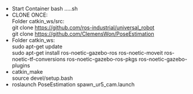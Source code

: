 - Start Container bash .....sh
- CLONE ONCE:  
    Folder catkin_ws/src:  
    git clone https://github.com/ros-industrial/universal_robot  
    git clone https://github.com/ClemensWon/PoseEstimation
- Folder catkin_ws:  
    sudo apt-get update  
    sudo apt-get install ros-noetic-gazebo-ros ros-noetic-moveit ros-noetic-tf-conversions ros-noetic-gazebo-ros-pkgs ros-noetic-gazebo-plugins
- catkin_make  
    source devel/setup.bash
- roslaunch PoseEstimation spawn_ur5_cam.launch